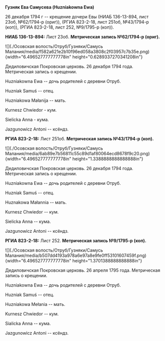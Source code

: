 **Гузняк Ева Самусева (Huzniakowna Ewa)**

26 декабря 1794 г -- крещение дочери Евы (НИАБ 136-13-894, лист 23об,
№62/1794-р (ориг)), (РГИА 823-2-18, лист 251об, №43/1794-р (коп)), (РГИА
823-2-18, лист 252, №9/1795-р (коп)).

**НИАБ 136-13-894:** Лист 23об. **Метрическая запись №62/1794-р
(ориг).**

![](./Осовская волость/Отруб/Гузняки/Самусь Малания/media/f582a621e2b10f96ed058a3808c2f03957c7b35e.png){width="6.496527777777778in"
height="0.6289337270341208in"}

Дедиловичская Покровская церковь. 26 декабря 1794 года. Метрическая
запись о крещении.

Huzniakowna Ewa -- дочь родителей с деревни Отруб.

Huzniak Samuś -- отец.

Huzniakowa Małanija -- мать.

Kurnesz Chwiedor - кум.

Sielicka Anna - кума.

Jazgunowicz Antoni -- ксёндз.

**РГИА 823-2-18:** Лист 251об. **Метрическая запись №43/1794-р (коп).**

![](./Осовская волость/Отруб/Гузняки/Самусь Малания/media/6ab89e7b56811c55c89d1af80064ecd8678f9c20.png){width="6.496527777777778in"
height="1.3388888888888888in"}

Дедиловичская Покровская церковь. 26 декабря 1794 года. Метрическая
запись о крещении.

Huzniakowna Ewa -- дочь родителей с деревни Отруб.

Huzniak Samuś -- отец.

Huznakowa Małannia -- мать.

Kurnesz Chwiedor -- кум.

Sielicka Anna -- кума.

Jazgunowicz Antoni -- ксёндз.

**РГИА 823-2-18:** Лист 252. **Метрическая запись №9/1795-р (коп).**

![](./Осовская волость/Отруб/Гузняки/Самусь Малания/media/b507dd4193a978a6e97a8e9fe0ff53101607459f.png){width="6.496527777777778in"
height="1.3701388888888888in"}

Дедиловичская Покровская церковь. 26 апреля 1795 года. Метрическая
запись о крещении.

Huzniakowna Ewa -- дочь родителей с деревни Отруб.

Huzniak Samuś -- отец.

Huzniakowa Mełania -- мать.

Kurnesz Chwiedor -- кум.

Sialicka Anna -- кума.

Jazgunowicz Antoni -- ксёндз.
